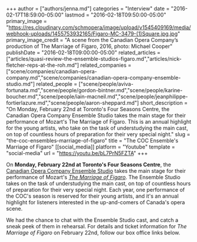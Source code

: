 +++
author = ["authors/jenna.md"]
categories = "Interview"
date = "2016-02-17T18:59:00-05:00"
lastmod = "2016-02-18T09:50:00-05:00"
primary_image = "https://res.cloudinary.com/schmopera/image/upload/v1545409169/media/webhook-uploads/1455753932165/Figaro-MC-3479-(1)Square.jpg.jpg"
primary_image_credit = "A scene from the Canadian Opera Company’s production of The Marriage of Figaro, 2016, photo: Michael Cooper"
publishDate = "2016-02-18T09:00:00-05:00"
related_articles = ["articles/quasi-review-the-ensemble-studios-figaro.md","articles/nick-fletcher-reps-at-the-roh.md"]
related_companies = ["scene/companies/canadian-opera-company.md","scene/companies/canadian-opera-company-ensemble-studio.md"]
related_people = ["scene/people/aviva-fortunata.md","scene/people/gordon-bintner.md","scene/people/karine-boucher.md","scene/people/iain-macneil.md","scene/people/jeanphilippe-fortierlazure.md","scene/people/aaron-sheppard.md"]
short_description = "On Monday, February 22nd at Toronto&#039;s Four Seasons Centre, the Canadian Opera Company Ensemble Studio takes the main stage for their performance of Mozart&#039;s The Marriage of Figaro. This is an annual highlight for the young artists, who take on the task of understudying the main cast, on top of countless hours of preparation for their very special night."
slug = "the-coc-ensembles-marriage-of-figaro"
title = "The COC Ensemble&#039;s Marriage of Figaro"
[[social_media]]
platform = "Youtube"
template = "social-media"
url = "https://youtu.be/bL7PrN5FZTA"
+++

On **Monday, February 22nd at Toronto's Four Seasons Centre**, the [Canadian Opera Company Ensemble Studio](http://www.coc.ca/PerformancesAndTickets/1516Season/TheMarriageofFigaro/FigaroEnsembleStudioPerformance.aspx) takes the main stage for their performance of Mozart's [*The Marriage of Figaro*](http://www.coc.ca/PerformancesAndTickets/1516Season/TheMarriageofFigaro/FigaroEnsembleStudioPerformance.aspx). The Ensemble Studio takes on the task of understudying the main cast, on top of countless hours of preparation for their very special night. Each year, one performance of the COC's season is reserved for their young artists, and it's an annual highlight for listeners interested in the up-and-comers of Canada's opera scene.

We had the chance to chat with the Ensemble Studio cast, and catch a sneak peek of them in rehearsal. For details and ticket information for *The Marriage of Figaro* on February 22nd, follow our box office links below.
